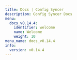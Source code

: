 ```yaml
---
title: Docs | Config Syncer
description: Config Syncer Docs
menu:
  docs_v0.14.4:
    identifier: welcome
    name: Welcome
    weight: 10
menu_name: docs_v0.14.4
info:
  version: v0.14.4
---
```


